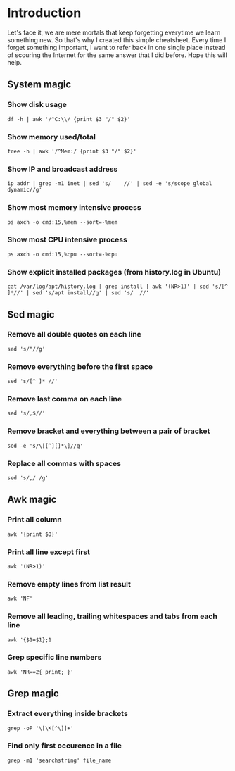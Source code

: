# Introduction
Let's face it, we are mere mortals that keep forgetting everytime we learn something new. So that's why I created this simple cheatsheet. Every time I forget something important, I want to refer back in one single place instead of scouring the Internet for the same answer that I did before. Hope this will help.

## System magic
### Show disk usage
`df -h | awk '/^C:\\/ {print $3 "/" $2}'`

### Show memory used/total
`free -h | awk '/^Mem:/ {print $3 "/" $2}'`

### Show IP and broadcast address
`ip addr | grep -m1 inet | sed 's/    //' | sed -e 's/scope global dynamic//g'`

### Show most memory intensive process
`ps axch -o cmd:15,%mem --sort=-%mem`

### Show most CPU intensive process
`ps axch -o cmd:15,%cpu --sort=-%cpu`

### Show explicit installed packages (from history.log in Ubuntu)
`cat /var/log/apt/history.log | grep install | awk '(NR>1)' | sed 's/[^ ]*//' | sed 's/apt install//g' | sed 's/  //'`

## Sed magic
### Remove all double quotes on each line
`sed 's/"//g'`

### Remove everything before the first space
`sed 's/[^ ]* //'`

### Remove last comma on each line
`sed 's/,$//'`

### Remove bracket and everything between a pair of bracket
`sed -e 's/\[[^][]*\]//g'`

### Replace all commas with spaces
`sed 's/,/ /g'`

## Awk magic
### Print all column
`awk '{print $0}'`

### Print all line except first
`awk '(NR>1)'`

### Remove empty lines from list result
`awk 'NF'`

### Remove all leading, trailing whitespaces and tabs from each line
`awk '{$1=$1};1`

### Grep specific line numbers
`awk 'NR==2{ print; }'`

## Grep magic
### Extract everything inside brackets
`grep -oP '\[\K[^\]]+'`

### Find only first occurence in a file
`grep -m1 'searchstring' file_name`
